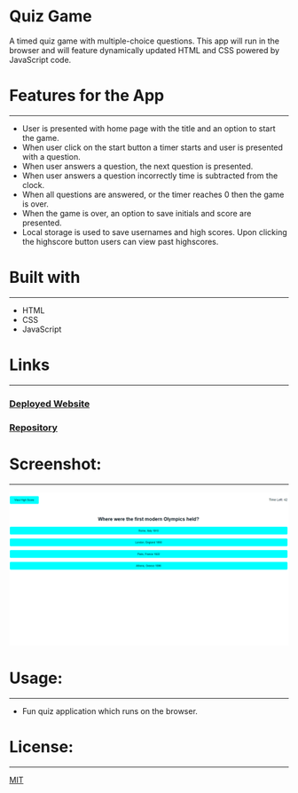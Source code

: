 
# Quiz Game
A timed quiz game with multiple-choice questions. This app will run in the browser and will feature dynamically updated HTML and CSS powered by JavaScript code.

# Features for the App 
-----------------------------------------------------------------------  
-	User is presented with home page with the title and an option to start the game. 
-	When user click on the start button a timer starts and user is presented with a question.
-	When user answers a question, the next question is presented.
-	When user answers a question incorrectly time is subtracted from the clock.
-	When all questions are answered, or the timer reaches 0 then the game is over.
-	When the game is over, an option to save initials and score are presented.
-	Local storage is used to save usernames and high scores. Upon clicking the highscore button users can view past highscores.


# Built with
-----------------------------------------------------------------------
- HTML  
- CSS 
- JavaScript

# Links
-----------------------------------------------------------------------
### [ Deployed Website]()
### [Repository](https://github.com/Micky-Ad/Quiz_Game)


# Screenshot:
----------------------------------------------------------------------

 ![alt text](assets/Images/Screenshot-1.PNG)

# Usage:
----------------------------------------------------------------------
-	Fun quiz application which runs on the browser.


# License:
-----------------------------------------------------------------------
[MIT](https://choosealicense.com/licenses/mit/)

